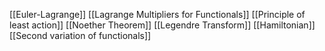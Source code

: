 [[Euler-Lagrange]]
[[Lagrange Multipliers for Functionals]]
[[Principle of least action]]
[[Noether Theorem]]
[[Legendre Transform]]
[[Hamiltonian]]
[[Second variation of functionals]]
